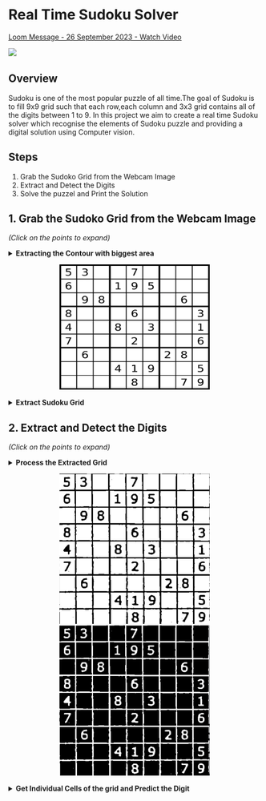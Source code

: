 # Real Time Sudoku Solver

<div>
    <a href="https://www.loom.com/share/ef452960b65140339ad150bd0abcb57e">
      <p>Loom Message - 26 September 2023 - Watch Video</p>
    </a>
    <a href="https://www.loom.com/share/ef452960b65140339ad150bd0abcb57e">
      <img style="max-width:300px;" src="https://cdn.loom.com/sessions/thumbnails/ef452960b65140339ad150bd0abcb57e-with-play.gif">
    </a>
  </div>


## Overview
Sudoku is one of the most popular puzzle of all time.The goal of Sudoku is to fill 9x9 grid such that each row,each column and 3x3 grid contains all of the digits between 1 to 9. In this project we aim to create a real time Sudoku solver which recognise the elements of Sudoku puzzle and providing a digital solution using Computer vision. 

## Steps
1. Grab the Sudoko Grid from the Webcam Image
2. Extract and Detect the Digits
2. Solve the puzzel and Print the Solution

## 1. Grab the Sudoko Grid from the Webcam Image
<i>(Click on the points to expand)</i>
<details>
<summary><b>Extracting the Contour with biggest area</b></summary>
<ol>
  <li>Convert image to Gray scale <i>(cv2.cvtColor)</i></li>
  <li>Blur the image using Gaussian Blur <i>(cv2.GaussianBlur)</i></li>
  <li>Apply adaptive thresholding <i>(cv2.adaptiveThreshold)</i></li>
  <li>Extract the contour with biggest area <i>(cv2.contourArea)</i></i></li>
</ol>
</details>

<p align="center">
  <img src="https://github.com/soham2710/sudoku-solver-with-computervision/blob/main/Images/original.png" width="300" height="250" />
</p>

<details>
<summary><b>Extract Sudoku Grid</b></summary>
  Use <i>cv2.warpPerspective</i> to get stable Sudoku Grid
 </details>

## 2. Extract and Detect the Digits
<i>(Click on the points to expand)</i>
<details>
<summary><b>Process the Extracted Grid</b></summary>
  Use <i>cv2.morphologyEx</i> and Invert the image
 </details>
 
 <p align="center">
  <img src="https://github.com/soham2710/sudoku-solver-with-computervision/blob/main/Images/p-window.png" width="300" height="300" />
  <img src="https://github.com/soham2710/sudoku-solver-with-computervision/blob/main/Images/invert%20image.png" width="300" height="300" />
</p>

<details>
<summary><b>Get Individual Cells of the grid and Predict the Digit</b></summary>
  <p>Model used for prediction has been trained on subset of <i>Chars4K Dataset</i> which contains digits only (0-9).
  Model can be viewed <a href="[Real-Time-Sudoku-Solver.ipynb](https://github.com/soham2710/sudoku-solver-with-computervision/blob/main/Real-Time-Sudoku-Solver.ipynb)">here</a></p>
  <p>While predicting the digits, blank cells would be predicted as 0.
    Blank cells can be identified by calculating sum of all the pixels (sum would be large)</p>


## 3. Solve the puzzle and Print the Solution
<i>(Click on the points to expand)</i>
<details>
<summary><b>Solution and Final Result</b></summary>
<p>To solve Sudoku, backtracking has been used. Sudoku Backtracking is a recursive algorithm which goes through each cells and sequentially assigns numbers from 1 to 9 if the cell is empty. Notebook for the same can be viewed <a href="https://github.com/soham2710/sudoku-solver-with-computervision/tree/main">here</a>.</p>
  <p>To display the result use <i>cv2.putText</i>.</p>
</details>

<p align="center">
  <img src="https://github.com/soham2710/sudoku-solver-with-computervision/blob/main/Images/result.png" width="300" height="250" />
</p>

